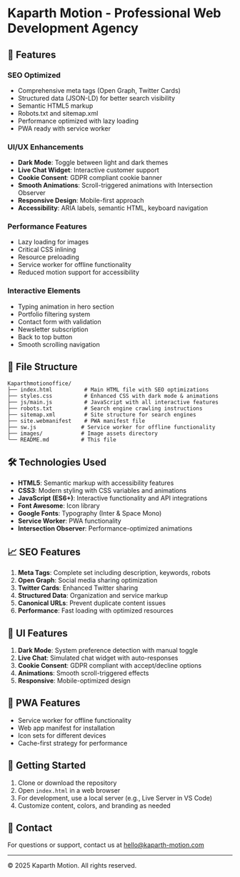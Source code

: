 # Kaparth Motion - Professional Web Development Agency

## 🚀 Features

### SEO Optimized
- Comprehensive meta tags (Open Graph, Twitter Cards)
- Structured data (JSON-LD) for better search visibility
- Semantic HTML5 markup
- Robots.txt and sitemap.xml
- Performance optimized with lazy loading
- PWA ready with service worker

### UI/UX Enhancements
- **Dark Mode**: Toggle between light and dark themes
- **Live Chat Widget**: Interactive customer support
- **Cookie Consent**: GDPR compliant cookie banner
- **Smooth Animations**: Scroll-triggered animations with Intersection Observer
- **Responsive Design**: Mobile-first approach
- **Accessibility**: ARIA labels, semantic HTML, keyboard navigation

### Performance Features
- Lazy loading for images
- Critical CSS inlining
- Resource preloading
- Service worker for offline functionality
- Reduced motion support for accessibility

### Interactive Elements
- Typing animation in hero section
- Portfolio filtering system
- Contact form with validation
- Newsletter subscription
- Back to top button
- Smooth scrolling navigation

## 📁 File Structure

```
Kaparthmotionoffice/
├── index.html          # Main HTML file with SEO optimizations
├── styles.css          # Enhanced CSS with dark mode & animations
├── js/main.js          # JavaScript with all interactive features
├── robots.txt          # Search engine crawling instructions
├── sitemap.xml         # Site structure for search engines
├── site.webmanifest    # PWA manifest file
├── sw.js              # Service worker for offline functionality
├── images/            # Image assets directory
└── README.md          # This file
```

## 🛠️ Technologies Used

- **HTML5**: Semantic markup with accessibility features
- **CSS3**: Modern styling with CSS variables and animations
- **JavaScript (ES6+)**: Interactive functionality and API integrations
- **Font Awesome**: Icon library
- **Google Fonts**: Typography (Inter & Space Mono)
- **Service Worker**: PWA functionality
- **Intersection Observer**: Performance-optimized animations

## 📈 SEO Features

1. **Meta Tags**: Complete set including description, keywords, robots
2. **Open Graph**: Social media sharing optimization
3. **Twitter Cards**: Enhanced Twitter sharing
4. **Structured Data**: Organization and service markup
5. **Canonical URLs**: Prevent duplicate content issues
6. **Performance**: Fast loading with optimized resources

## 🎨 UI Features

1. **Dark Mode**: System preference detection with manual toggle
2. **Live Chat**: Simulated chat widget with auto-responses
3. **Cookie Consent**: GDPR compliant with accept/decline options
4. **Animations**: Smooth scroll-triggered effects
5. **Responsive**: Mobile-optimized design

## 📱 PWA Features

- Service worker for offline functionality
- Web app manifest for installation
- Icon sets for different devices
- Cache-first strategy for performance

## 🚀 Getting Started

1. Clone or download the repository
2. Open `index.html` in a web browser
3. For development, use a local server (e.g., Live Server in VS Code)
4. Customize content, colors, and branding as needed

## 📧 Contact

For questions or support, contact us at hello@kaparth-motion.com

---

© 2025 Kaparth Motion. All rights reserved.
